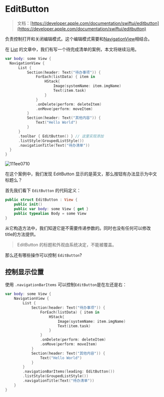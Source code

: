 # EditButton

> 文档：[https://developer.apple.com/documentation/swiftui/editbutton](https://developer.apple.com/documentation/swiftui/editbutton)

负责控制打开和关闭编辑模式。这个编辑模式需要和[NavigationView](NavigationView.md)相结合。

在 [List](List.md) 的文章中，我们有写一个待完成清单的案例，本文将继续沿用。

```swift
var body: some View {
  NavigationView {
      List {
          Section(header: Text("待办事项")) {
              ForEach(listData) { item in
                  HStack{
                      Image(systemName: item.imgName)
                      Text(item.task)
                  }
              }
              .onDelete(perform: deleteItem)
              .onMove(perform: moveItem)
          }
          Section(header: Text("其他内容")) {
              Text("Hello World")
          }
      }
      .toolbar { EditButton() } // 这里实现添加
      .listStyle(GroupedListStyle())
      .navigationTitle(Text("待办清单"))
  }
}
```

![111ee0710](https://p3-juejin.byteimg.com/tos-cn-i-k3u1fbpfcp/42186b81c8354617935ad56d81d9bc8f~tplv-k3u1fbpfcp-zoom-1.image)

在这个案例中，我们发现 EditButton 显示的是英文，那么按钮有办法显示为中文标题么？

首先我们看下 `EditButton` 的代码定义：

```swift
public struct EditButton : View {
    public init()
    public var body: some View { get }
    public typealias Body = some View
}
```

从它构造方法中，我们知道它是不需要传递参数的。同时也没有任何可以修改 title的方法提供。

> EditButton 的标题和外观由系统决定，不能被覆盖。

那么还有哪些操作可以控制 `EditButton`?

## 控制显示位置

使用 `.navigationBarItems` 可以控制`EditButton`是在左还是右：

```swift
var body: some View {
    NavigationView {
        List {
            Section(header: Text("待办事项")) {
                ForEach(listData) { item in
                    HStack{
                        Image(systemName: item.imgName)
                        Text(item.task)
                    }
                }
                .onDelete(perform: deleteItem)
                .onMove(perform: moveItem)
            }
            Section(header: Text("其他内容")) {
                Text("Hello World")
            }
        }
        .navigationBarItems(leading: EditButton())
        .listStyle(GroupedListStyle())
        .navigationTitle(Text("待办清单"))
    }
}
```











